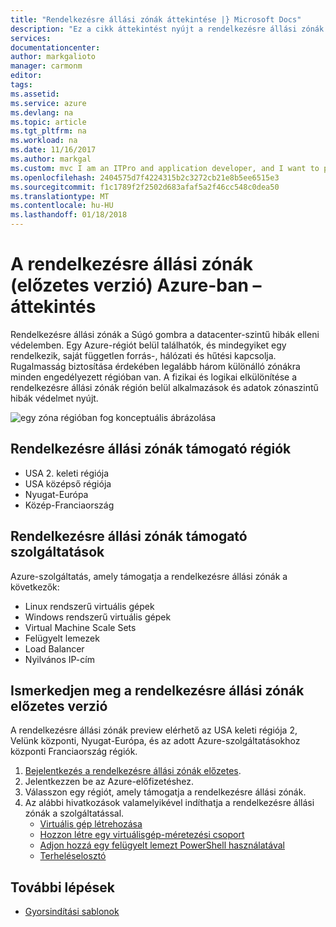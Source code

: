 ```yaml
---
title: "Rendelkezésre állási zónák áttekintése |} Microsoft Docs"
description: "Ez a cikk áttekintést nyújt a rendelkezésre állási zónák az Azure-ban."
services: 
documentationcenter: 
author: markgalioto
manager: carmonm
editor: 
tags: 
ms.assetid: 
ms.service: azure
ms.devlang: na
ms.topic: article
ms.tgt_pltfrm: na
ms.workload: na
ms.date: 11/16/2017
ms.author: markgal
ms.custom: mvc I am an ITPro and application developer, and I want to protect (use Availability Zones) my applications and data against data center failure (to build Highly Available applications).
ms.openlocfilehash: 2404575d7f4224315b2c3272cb21e8b5ee6515e3
ms.sourcegitcommit: f1c1789f2f2502d683afaf5a2f46cc548c0dea50
ms.translationtype: MT
ms.contentlocale: hu-HU
ms.lasthandoff: 01/18/2018
---
```

# <a name="overview-of-availability-zones-in-azure-preview"></a>A rendelkezésre állási zónák (előzetes verzió) Azure-ban – áttekintés

Rendelkezésre állási zónák a Súgó gombra a datacenter-szintű hibák elleni védelemben. Egy Azure-régiót belül találhatók, és mindegyiket egy rendelkezik, saját független forrás-, hálózati és hűtési kapcsolja. Rugalmasság biztosítása érdekében legalább három különálló zónákra minden engedélyezett régióban van. A fizikai és logikai elkülönítése a rendelkezésre állási zónák régión belül alkalmazások és adatok zónaszintű hibák védelmet nyújt. 

![egy zóna régióban fog konceptuális ábrázolása](./media/az-overview/az-graphic-two.png)

## <a name="regions-that-support-availability-zones"></a>Rendelkezésre állási zónák támogató régiók

- USA 2. keleti régiója
- USA középső régiója
- Nyugat-Európa
- Közép-Franciaország

## <a name="services-that-support-availability-zones"></a>Rendelkezésre állási zónák támogató szolgáltatások

Azure-szolgáltatás, amely támogatja a rendelkezésre állási zónák a következők:

- Linux rendszerű virtuális gépek
- Windows rendszerű virtuális gépek
- Virtual Machine Scale Sets
- Felügyelt lemezek
- Load Balancer
- Nyilvános IP-cím

## <a name="get-started-with-the-availability-zones-preview"></a>Ismerkedjen meg a rendelkezésre állási zónák előzetes verzió

A rendelkezésre állási zónák preview elérhető az USA keleti régiója 2, Velünk központi, Nyugat-Európa, és az adott Azure-szolgáltatásokhoz központi Franciaország régiók. 

1. [Bejelentkezés a rendelkezésre állási zónák előzetes](http://aka.ms/azenroll). 
2. Jelentkezzen be az Azure-előfizetéshez.
3. Válasszon egy régiót, amely támogatja a rendelkezésre állási zónák.
4. Az alábbi hivatkozások valamelyikével indíthatja a rendelkezésre állási zónák a szolgáltatással. 
    - [Virtuális gép létrehozása](../virtual-machines/windows/create-portal-availability-zone.md)
    - [Hozzon létre egy virtuálisgép-méretezési csoport](../virtual-machine-scale-sets/virtual-machine-scale-sets-use-availability-zones.md)
    - [Adjon hozzá egy felügyelt lemezt PowerShell használatával](../virtual-machines/windows/attach-disk-ps.md#add-an-empty-data-disk-to-a-virtual-machine)
    - [Terheléselosztó](../load-balancer/load-balancer-standard-overview.md)

## <a name="next-steps"></a>További lépések
- [Gyorsindítási sablonok](http://aka.ms/azqs)
